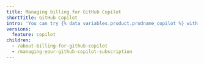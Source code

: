 ```yaml
---
title: Managing billing for GitHub Copilot
shortTitle: GitHub Copilot
intro: 'You can try {% data variables.product.prodname_copilot %} with a free trial before starting your subscription, and modify or cancel your subscription at any time.'
versions:
  feature: copilot
children:
  - /about-billing-for-github-copilot
  - /managing-your-github-copilot-subscription
---
```


